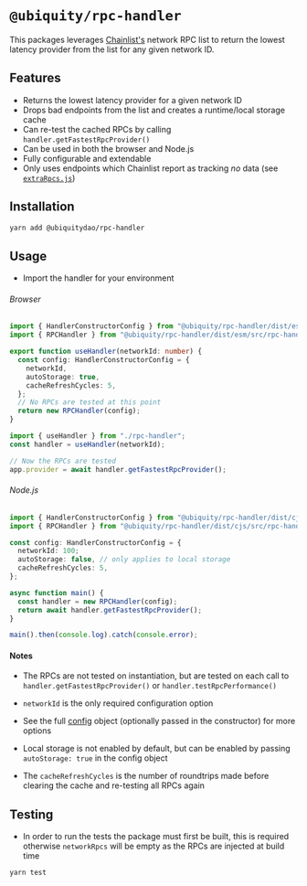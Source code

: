# `@ubiquity/rpc-handler`

This packages leverages [Chainlist's](https://github.com/DefiLlama/chainlist) network RPC list to return the lowest latency provider from the list for any given network ID.

## Features

- Returns the lowest latency provider for a given network ID
- Drops bad endpoints from the list and creates a runtime/local storage cache
- Can re-test the cached RPCs by calling `handler.getFastestRpcProvider()`
- Can be used in both the browser and Node.js
- Fully configurable and extendable
- Only uses endpoints which Chainlist report as tracking _no_ data (see [`extraRpcs.js`](https://github.com/DefiLlama/chainlist/blob/main/constants/extraRpcs.js))

## Installation

```bash
yarn add @ubiquitydao/rpc-handler
```

## Usage

- Import the handler for your environment

###### Browser

```typescript
import { HandlerConstructorConfig } from "@ubiquity/rpc-handler/dist/esm/src/handler";
import { RPCHandler } from "@ubiquity/rpc-handler/dist/esm/src/rpc-handler";

export function useHandler(networkId: number) {
  const config: HandlerConstructorConfig = {
    networkId,
    autoStorage: true,
    cacheRefreshCycles: 5,
  };
  // No RPCs are tested at this point
  return new RPCHandler(config);
}
```

```typescript
import { useHandler } from "./rpc-handler";
const handler = useHandler(networkId);

// Now the RPCs are tested
app.provider = await handler.getFastestRpcProvider();
```

###### Node.js

```typescript
import { HandlerConstructorConfig } from "@ubiquity/rpc-handler/dist/cjs/src/handler";
import { RPCHandler } from "@ubiquity/rpc-handler/dist/cjs/src/rpc-handler";

const config: HandlerConstructorConfig = {
  networkId: 100;
  autoStorage: false, // only applies to local storage
  cacheRefreshCycles: 5,
};

async function main() {
  const handler = new RPCHandler(config);
  return await handler.getFastestRpcProvider();
}

main().then(console.log).catch(console.error);
```

#### Notes

- The RPCs are not tested on instantiation, but are tested on each call to `handler.getFastestRpcProvider()` or `handler.testRpcPerformance()`

- `networkId` is the only required configuration option

- See the full [config](src\handler.ts) object (optionally passed in the constructor) for more options

- Local storage is not enabled by default, but can be enabled by passing `autoStorage: true` in the config object

- The `cacheRefreshCycles` is the number of roundtrips made before clearing the cache and re-testing all RPCs again

## Testing

- In order to run the tests the package must first be built, this is required otherwise `networkRpcs` will be empty as the RPCs are injected at build time

```bash
yarn test
```
